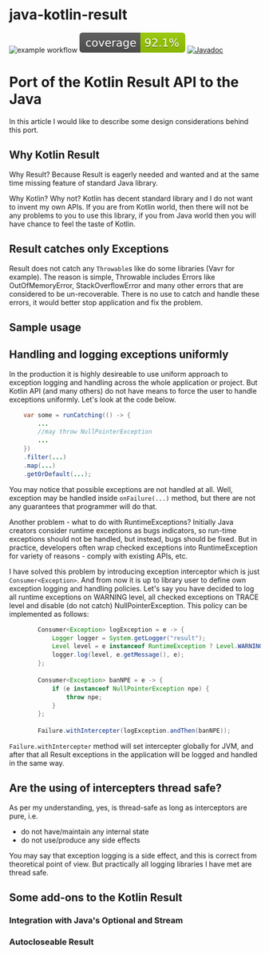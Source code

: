 # java-kotlin-result

![example workflow](https://github.com/skopylov58/java-kotlin-result/actions/workflows/gradle.yml/badge.svg)
[![Coverage](.github/badges/jacoco.svg)](https://github.com/skopylov58/java-kotlin-result/actions/workflows/gradle.yml)
[![Javadoc](https://img.shields.io/badge/JavaDoc-Online-green)](https://skopylov58.github.io/java-kotlin-result/)

# Port of the Kotlin Result API to the Java

In this article I would like to describe some design considerations behind this port.

## Why Kotlin Result

Why Result? Because Result is eagerly needed and wanted and at the same time missing feature of standard Java library.

Why Kotlin? Why not? Kotlin has decent standard library and I do not want to invent my own APIs. If you are from Kotlin world, then there will not be any problems to you to use this library, if you from Java world then you will have chance to feel the taste of Kotlin.

## Result catches only Exceptions

Result does not catch any ```Throwable```s like do some libraries (Vavr for example). The reason is simple, Throwable includes Errors like OutOfMemoryError, StackOverflowError and many other errors that are considered to be un-recoverable. There is no use to catch and handle these errors, it would better stop application and fix the problem.

## Sample usage

## Handling and logging exceptions uniformly

In the production it is highly desireable to use uniform approach to exception logging and handling across the whole application or project. But Kotlin API (and many others) do not have means to force the user to handle exceptions uniformly. Let's look at the code below.

```java
    var some = runCatching(() -> {
        ...
        //may throw NullPointerException
        ...
    })
    .filter(...)
    .map(...)
    .getOrDefault(...);
```
You may notice that possible exceptions are not handled at all. Well, exception may be handled inside ```onFailure(...)``` method, but there are not any guarantees that programmer will do that.

Another problem - what to do with RuntimeExceptions? Initially Java creators  consider runtime exceptions as bugs indicators, so run-time exceptions should not be handled, but instead, bugs should be fixed. But in practice, developers often wrap checked exceptions into RuntimeException for variety of reasons - comply with existing APIs, etc.

I have solved this problem by introducing exception interceptor which is just ```Consumer<Exception>```. And from now it is up to library user to define own exception logging and handling policies. Let's say you have decided to log all runtime exceptions on WARNING level, all checked exceptions on TRACE level and disable (do not catch) NullPointerException. This policy can be implemented as follows:

```java
        Consumer<Exception> logException = e -> {
            Logger logger = System.getLogger("result");
            Level level = e instanceof RuntimeException ? Level.WARNING : Level.TRACE;
            logger.log(level, e.getMessage(), e);
        };
        
        Consumer<Exception> banNPE = e -> {
            if (e instanceof NullPointerException npe) {
                throw npe;
            }
        };

        Failure.withIntercepter(logException.andThen(banNPE));
```

```Failure.withIntercepter``` method will set intercepter globally for JVM, and after that all Result exceptions in the application will be logged and handled in  the same way.

## Are the using of intercepters thread safe?

As per my understanding, yes, is thread-safe as long as interceptors are pure, i.e.
- do not have/maintain any internal state
- do not use/produce any side effects

You may say that exception logging is a side effect, and this is correct from theoretical point of view. But practically all logging libraries I have met are thread safe.

## Some add-ons to the Kotlin Result

### Integration with Java's Optional and Stream

### Autocloseable Result






